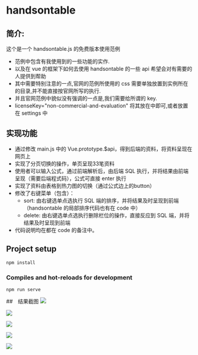 # handsontable
## 简介:
这个是一个 handsontable.js 的免费版本使用范例
- 范例中包含有我使用到的一些功能的实作.
- 以及在 vue 的框架下如何去使用 handsontable 的一些 api
希望会对有需要的人提供到帮助
- 其中需要特别注意的一点,官网的范例所使用的 css 需要单独放置到实例所在的目录,并不能直接按官网所写的执行.
- 并且官网范例中貌似没有强调的一点是,我们需要给所谓的 key.
- licenseKey="non-commercial-and-evaluation" 将其放在<hot-table>中即可,或者放置在 settings 中
## 实现功能
- 通过修改 main.js 中的 Vue.prototype.$api，得到后端的资料，将资料呈现在网页上
- 实现了分页切换的操作，单页呈现33笔资料
- 使用者可以输入公式，通过前端解析后，由后端 SQL 执行，并将结果由前端呈现（需要后端程式码），公式可直接 enter 执行
- 实现了资料由表格到热力图的切换（通过公式边上的button）
- 修改了右键菜单（包含）：
    - sort: 由右键选单点选执行 SQL 端的排序，并将结果及时呈现到前端（handsontable 的局部排序代码也有在 code 中）
    - delete: 由右键选单点选执行删除栏位的操作，直接反应到 SQL 端，并将结果及时呈现到前端
- 代码说明均在都在 code 的备注中。

## Project setup
```
npm install
```

### Compiles and hot-reloads for development
```
npm run serve
```

##　结果截图
![](https://i.imgur.com/tYc7sAL.png)

![](https://i.imgur.com/f3qxmy9.png)

![](https://i.imgur.com/WDzNJNM.png)

![](https://i.imgur.com/p2MMjBM.png)

![](https://i.imgur.com/lBVDYu0.png)
